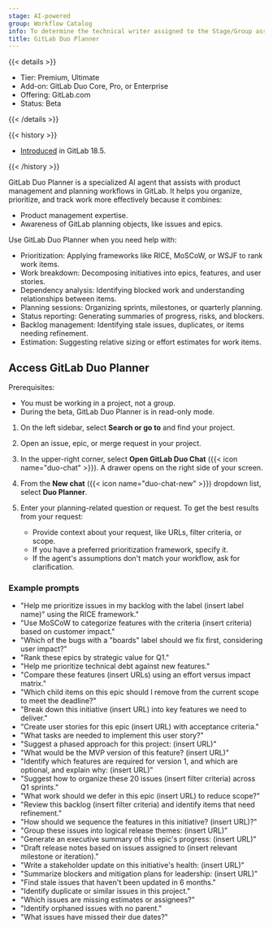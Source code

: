 ```yaml
---
stage: AI-powered
group: Workflow Catalog
info: To determine the technical writer assigned to the Stage/Group associated with this page, see https://handbook.gitlab.com/handbook/product/ux/technical-writing/#assignments
title: GitLab Duo Planner
---
```


{{< details >}}

- Tier: Premium, Ultimate
- Add-on: GitLab Duo Core, Pro, or Enterprise
- Offering: GitLab.com
- Status: Beta

{{< /details >}}

{{< history >}}

- [Introduced](https://gitlab.com/gitlab-org/gitlab/-/issues/576618) in GitLab 18.5.

{{< /history >}}

GitLab Duo Planner is a specialized AI agent that assists with product management
and planning workflows in GitLab. It helps you organize, prioritize, and track work more effectively
because it combines:

- Product management expertise.
- Awareness of GitLab planning objects, like issues and epics.

Use GitLab Duo Planner when you need help with:

- Prioritization: Applying frameworks like RICE, MoSCoW, or WSJF to rank work items.
- Work breakdown: Decomposing initiatives into epics, features, and user stories.
- Dependency analysis: Identifying blocked work and understanding relationships between items.
- Planning sessions: Organizing sprints, milestones, or quarterly planning.
- Status reporting: Generating summaries of progress, risks, and blockers.
- Backlog management: Identifying stale issues, duplicates, or items needing refinement.
- Estimation: Suggesting relative sizing or effort estimates for work items.

## Access GitLab Duo Planner

Prerequisites:

- You must be working in a project, not a group.
- During the beta, GitLab Duo Planner is in read-only mode.

1. On the left sidebar, select **Search or go to** and find your project.
1. Open an issue, epic, or merge request in your project.
1. In the upper-right corner, select **Open GitLab Duo Chat** ({{< icon name="duo-chat" >}}).
   A drawer opens on the right side of your screen.
1. From the **New chat** ({{< icon name="duo-chat-new" >}}) dropdown list, select **Duo Planner**.
1. Enter your planning-related question or request. To get the best results from your request:

   - Provide context about your request, like URLs, filter criteria, or scope.
   - If you have a preferred prioritization framework, specify it.
   - If the agent's assumptions don't match your workflow, ask for clarification.

### Example prompts

- "Help me prioritize issues in my backlog with the label (insert label name)" using the RICE framework."
- "Use MoSCoW to categorize features with the criteria (insert criteria) based on customer impact."
- "Which of the bugs with a "boards" label should we fix first, considering user impact?"
- "Rank these epics by strategic value for Q1."
- "Help me prioritize technical debt against new features."
- "Compare these features (insert URLs) using an effort versus impact matrix."
- "Which child items on this epic should I remove from the current scope to meet the deadline?"
- "Break down this initiative (insert URL) into key features we need to deliver."
- "Create user stories for this epic (insert URL) with acceptance criteria."
- "What tasks are needed to implement this user story?"
- "Suggest a phased approach for this project: (insert URL)"
- "What would be the MVP version of this feature? (insert URL)"
- "Identify which features are required for version 1, and which are optional, and explain why: (insert URL)"
- "Suggest how to organize these 20 issues (insert filter criteria) across Q1 sprints."
- "What work should we defer in this epic (insert URL) to reduce scope?"
- "Review this backlog (insert filter criteria) and identify items that need refinement."
- "How should we sequence the features in this initiative? (insert URL)?"
- "Group these issues into logical release themes: (insert URL)"
- "Generate an executive summary of this epic's progress: (insert URL)"
- "Draft release notes based on issues assigned to (insert relevant milestone or iteration)."
- "Write a stakeholder update on this initiative's health: (insert URL)"
- "Summarize blockers and mitigation plans for leadership: (insert URL)"
- "Find stale issues that haven't been updated in 6 months."
- "Identify duplicate or similar issues in this project."
- "Which issues are missing estimates or assignees?"
- "Identify orphaned issues with no parent."
- "What issues have missed their due dates?"
